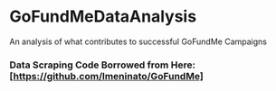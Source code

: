 # GoFundMeDataAnalysis
An analysis of what contributes to successful GoFundMe Campaigns


### Data Scraping Code Borrowed from Here: [https://github.com/lmeninato/GoFundMe]
